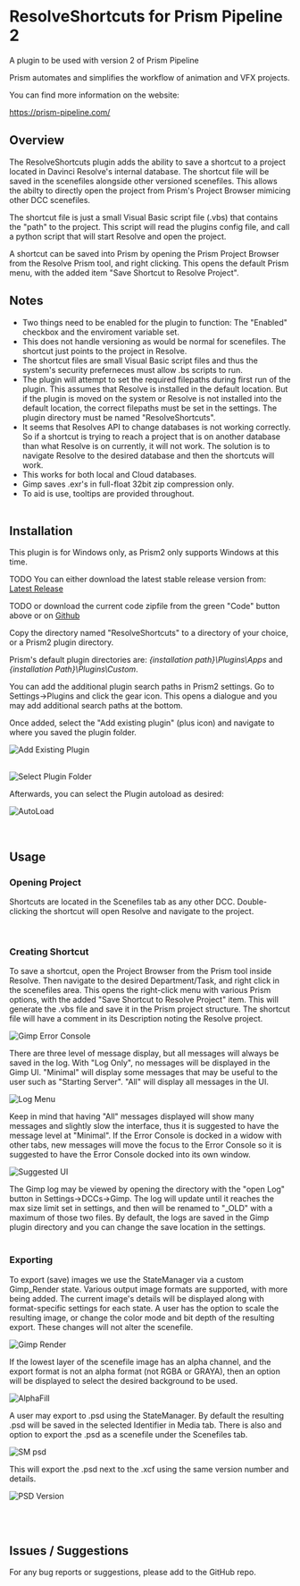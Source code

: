 # **ResolveShortcuts for Prism Pipeline 2**
A plugin to be used with version 2 of Prism Pipeline 

Prism automates and simplifies the workflow of animation and VFX projects.

You can find more information on the website:

https://prism-pipeline.com/



## **Overview**

The ResolveShortcuts plugin adds the ability to save a shortcut to a project located in Davinci Resolve's internal database.  The shortcut file will be saved in the scenefiles alongside other versioned scenefiles.  This allows the abilty to directly open the project from Prism's Project Browser mimicing other DCC scenefiles.

The shortcut file is just a small Visual Basic script file (.vbs) that contains the "path" to the project.  This script will read the plugins config file, and call a python script that will start Resolve and open the project.

A shortcut can be saved into Prism by opening the Prism Project Browser from the Resolve Prism tool, and right clicking.  This opens the default Prism menu, with the added item "Save Shortcut to Resolve Project".

## **Notes**

- Two things need to be enabled for the plugin to function:  The "Enabled" checkbox and the enviroment variable set.
- This does not handle versioning as would be normal for scenefiles.  The shortcut just points to the project in Resolve.
- The shortcut files are small Visual Basic script files and thus the system's security preferneces must allow .bs scripts to run.
- The plugin will attempt to set the required filepaths during first run of the plugin.  This assumes that Resolve is installed in the default location.  But if the plugin is moved on the system or Resolve is not installed into the default location, the correct filepaths must be set in the settings.  The plugin directory must be named "ResolveShortcuts".
- It seems that Resolves API to change databases is not working correctly.  So if a shortcut is trying to reach a project that is on another database than what Resolve is on currently, it will not work.  The solution is to navigate Resolve to the desired database and then the shortcuts will work.
- This works for both local and Cloud databases.
- Gimp saves .exr's in full-float 32bit zip compression only.  
- To aid is use, tooltips are provided throughout.
<br/><br/>

## **Installation**

This plugin is for Windows only, as Prism2 only supports Windows at this time.

TODO  You can either download the latest stable release version from: [Latest Release](https://github.com/AltaArts/Gimp_Integration--Prism-Plugin/releases/latest)

TODO  or download the current code zipfile from the green "Code" button above or on [Github](https://github.com/AltaArts/Gimp_Integration--Prism-Plugin)

Copy the directory named "ResolveShortcuts" to a directory of your choice, or a Prism2 plugin directory.

Prism's default plugin directories are: *{installation path}\Plugins\Apps* and *{installation Path}\Plugins\Custom*.

You can add the additional plugin search paths in Prism2 settings.  Go to Settings->Plugins and click the gear icon.  This opens a dialogue and you may add additional search paths at the bottom.

Once added, select the "Add existing plugin" (plus icon) and navigate to where you saved the plugin folder.

![Add Existing Plugin](https://github.com/AltaArts/Gimp_Integration--Prism-Plugin/assets/86539171/d86e3b34-d172-4cd8-b238-147ff6a25106)<br/><br/>

![Select Plugin Folder](https://github.com/AltaArts/Gimp_Integration--Prism-Plugin/assets/86539171/31ad18bf-4658-4da2-ad65-3c5500a7b284)

Afterwards, you can select the Plugin autoload as desired:

![AutoLoad](https://github.com/AltaArts/Gimp_Integration--Prism-Plugin/assets/86539171/1f0295c3-709d-4937-88fb-3d63d43d779c)


<br/>

## **Usage**

### **Opening Project**
Shortcuts are located in the Scenefiles tab as any other DCC.  Double-clicking the shortcut will open Resolve and navigate to the project.

<br/>

### **Creating Shortcut**

To save a shortcut, open the Project Browser from the Prism tool inside Resolve.  Then navigate to the desired Department/Task, and right click in the scenefiles area.  This opens the right-click menu with various Prism options, with the added "Save Shortcut to Resolve Project" item.  This will generate the .vbs file and save it in the Prism project structure.  The shortcut file will have a comment in its Description noting the Resolve project.

![Gimp Error Console](https://github.com/AltaArts/Gimp_Integration--Prism-Plugin/assets/86539171/67df98e5-ae36-4a11-a60d-dbd3bbfdb3c5)

There are three level of message display, but all messages will always be saved in the log.  With "Log Only", no messages will be displayed in the Gimp UI.  "Minimal" will display some messages that may be useful to the user such as "Starting Server".  "All" will display all messages in the UI. 

![Log Menu](https://github.com/AltaArts/Gimp_Integration--Prism-Plugin/assets/86539171/f0de1aef-72b2-4b4c-bc5f-495414f321a6)

Keep in mind that having "All" messages displayed will show many messages and slightly slow the interface, thus it is suggested to have the message level at "Minimal".  If the Error Console is docked in a widow with other tabs, new messages will move the focus to the Error Console so it is suggested to have the Error Console docked into its own window.

![Suggested UI](https://github.com/AltaArts/Gimp_Integration--Prism-Plugin/assets/86539171/30882315-8770-4f04-a863-afea2f504e82)



The Gimp log may be viewed by opening the directory with the "open Log" button in Settings->DCCs->Gimp.  The log will update until it reaches the max size limit set in settings, and then will be renamed to "_OLD" with a maximum of those two files.  By default, the logs are saved in the Gimp plugin directory and you can change the save location in the settings.
<br/><br/>

### **Exporting**

To export (save) images we use the StateManager via a custom Gimp_Render state.  Various output image formats are supported, with more being added.  The current image's details will be displayed along with format-specific settings for each state.  A user has the option to scale the resulting image, or change the color mode and bit depth of the resulting export.  These changes will not alter the scenefile.

![Gimp Render](https://github.com/AltaArts/Gimp_Integration--Prism-Plugin/assets/86539171/5d989db8-205d-4484-b5e6-d64528bad250)

If the lowest layer of the scenefile image has an alpha channel, and the export format is not an alpha format (not RGBA or GRAYA), then an option will be displayed to select the desired background to be used.

![AlphaFill](https://github.com/AltaArts/Gimp_Integration--Prism-Plugin/assets/86539171/fe812ace-7ff5-4862-9915-b5a6ef12ed3e)


A user may export to .psd using the StateManager.  By default the resulting .psd will be saved in the selected Identifier in Media tab.  There is also and option to export the .psd as a scenefile under the Scenefiles tab.

![SM psd](https://github.com/AltaArts/Gimp_Integration--Prism-Plugin/assets/86539171/08b12333-d439-4690-b0cc-1cc29c9a311d)

This will export the .psd next to the .xcf using the same version number and details.

![PSD Version](https://github.com/AltaArts/Gimp_Integration--Prism-Plugin/assets/86539171/185bc704-922c-41df-81e0-315f7da7ee2a)


<br/><br/>


## **Issues / Suggestions**

For any bug reports or suggestions, please add to the GitHub repo.
